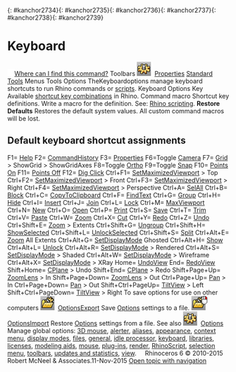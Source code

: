 ---
---

{: #kanchor2734}{: #kanchor2735}{: #kanchor2736}{: #kanchor2737}{: #kanchor2738}{: #kanchor2739}
# Keyboard
 [![images/transparent.gif](images/transparent.gif)Where can I find this command?](javascript:void(0);) Toolbars
![images/options.png](images/options.png) [Properties](properties-toolbar.html)  [Standard](standard-toolbar.html)  [Tools](tools-toolbar.html) 
Menus
Tools
Options
TheKeyboardoptions manage keyboard shortcuts to run Rhino commands or [scripts](rhinoscripting.html).
Keyboard
Options
Key
Available [shortcut key combinations](shortcuts.html#shortcuts-by-key) in Rhino.
Command macro
Shortcut key definitions. Write a macro for the definition.
See: [Rhino scripting](rhinoscripting.html).
 **Restore Defaults** 
Restores the default system values. All custom command macros will be lost.

## Default keyboard shortcut assignments
F1= [Help](help.html) 
F2= [CommandHistory](commandhistory.html) 
F3= [Properties](properties.html) 
F6=Toggle [Camera](camera.html) 
F7= [Grid](grid.html) &gt; ShowGrid &gt; ShowGridAxes
F8=Toggle [Ortho](ortho.html) 
F9=Toggle [Snap](snap.html) 
F10= [Points On](pointson.html#pointson) 
F11= [Points Off](pointson.html#pointsoff) 
F12= [Dig Click](digitize.html#digclick) 
Ctrl+F1= [SetMaximizedViewport](setmaximizedviewport.html) &gt; Top
Ctrl+F2= [SetMaximizedViewport](setmaximizedviewport.html) &gt; Front
Ctrl+F3= [SetMaximizedViewport](setmaximizedviewport.html) &gt; Right
Ctrl+F4= [SetMaximizedViewport](setmaximizedviewport.html) &gt; Perspective
Ctrl+A= [SelAll](selection-commands.html) 
Ctrl+B= [Block](block.html) 
Ctrl+C= [CopyToClipboard](copytoclipboard.html) 
Ctrl+F= [FindText](findtext.html) 
Ctrl+G= [Group](group.html) 
Ctrl+H= [Hide](hide.html) 
Ctrl+I= [Insert](insert.html) 
Ctrl+J= [Join](join.html) 
Ctrl+L= [Lock](lock.html) 
Ctrl+M= [MaxViewport](maxviewport.html) 
Ctrl+N= [New](new.html) 
Ctrl+O= [Open](open.html) 
Ctrl+P= [Print](print.html) 
Ctrl+S= [Save](save.html) 
Ctrl+T= [Trim](trim.html) 
Ctrl+V= [Paste](paste.html) 
Ctrl+W= [Zoom](zoom.html) 
Ctrl+X= [Cut](cut.html) 
Ctrl+Y= [Redo](undo.html#redo) 
Ctrl+Z= [Undo](undo.html) 
Ctrl+Shift+E= [Zoom](zoom.html) &gt; Extents
Ctrl+Shift+G= [Ungroup](group.html) 
Ctrl+Shift+H= [ShowSelected](hide.html#showselected) 
Ctrl+Shift+L= [UnlockSelected](lock.html#unlockselected) 
Ctrl+Shift+S= [Split](split.html) 
Ctrl+Alt+E= [Zoom](zoom.html) All Extents
Ctrl+Alt+G= [SetDisplayMode](setdisplaymode.html) Ghosted
Ctrl+Alt+H= [Show](hide.html#show) 
Ctrl+Alt+L= [Unlock](lock.html#unlock) 
Ctrl+Alt+R= [SetDisplayMode](setdisplaymode.html) &gt; Rendered
Ctrl+Alt+S= [SetDisplayMode](setdisplaymode.html) &gt; Shaded
Ctrl+Alt+W= [SetDisplayMode](setdisplaymode.html) &gt; Wireframe
Ctrl+Alt+X= [SetDisplayMode](setdisplaymode.html) &gt; XRay
Home= [UndoView](undoview.html) 
End= [RedoView](undoview.html#redoview) 
Shift+Home= [CPlane](cplane.html#undo) &gt; Undo
Shift+End= [CPlane](cplane.html#redo) &gt; Redo
Shift+Page+Up= [ZoomLens](zoom.html#zoomlens) &gt; In
Shift+Page+Down= [ZoomLens](zoom.html#zoomlens) &gt; Out
Ctrl+Page+Up= [Pan](pan.html) &gt; In
Ctrl+Page+Down= [Pan](pan.html) &gt; Out
Shift+Ctrl+PageUp= [TiltView](tiltview.html) &gt; Left
Shift+Ctrl+PageDown= [TiltView](tiltview.html) &gt; Right
To save options for use on other computers
![images/optionsexport.png](images/optionsexport.png) [OptionsExport](optionsexport.html) 
Save [Options](options.html) settings to a file.
![images/optionsimport.png](images/optionsimport.png) [OptionsImport](optionsexport.html#optionsimport) 
Restore [Options](options.html) settings from a file.
See also
![images/options.png](images/options.png) [Options](options.html) 
Manage global options: [3D mouse](3dconnexion.html), [alerter](alerter.html), [aliases](aliases.html), [appearance](appearance.html), [context menu](context-menu.html), [display modes](view-displaymode-options.html), [files](files.html), [general](general.html), [idle processor](idleprocessor.html), [keyboard](#), [libraries](libraries.html), [licenses](licenses.html), [modeling aids](modeling-aids.html), [mouse](mouse.html), [plug-ins](plug-ins.html), [render](rendering.html), [RhinoScript](rhinoscript.html), [selection menu](selection-menu.html), [toolbars](toolbars.html), [updates and statistics](updates-and-statistics.html), [view](view.html).
&#160;
&#160;
Rhinoceros 6 © 2010-2015 Robert McNeel &amp; Associates.11-Nov-2015
 [Open topic with navigation](keyboard.html) 

